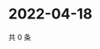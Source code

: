 # 2022-04-18

共 0 条

<!-- BEGIN WEIBO -->
<!-- 最后更新时间 Mon Apr 18 2022 20:28:37 GMT+0800 (China Standard Time) -->

<!-- END WEIBO -->
